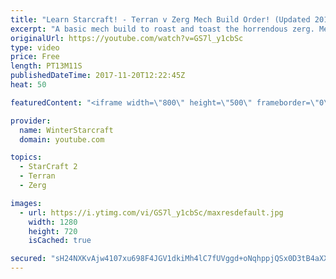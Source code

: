 ```yaml
---
title: "Learn Starcraft! - Terran v Zerg Mech Build Order! (Updated 2018)"
excerpt: "A basic mech build to roast and toast the horrendous zerg. Meant for lower level players looking for some direction! -- Watch live at https://www.twitch.tv/wintergaming"
originalUrl: https://youtube.com/watch?v=GS7l_y1cbSc
type: video
price: Free
length: PT13M11S
publishedDateTime: 2017-11-20T12:22:45Z
heat: 50

featuredContent: "<iframe width=\"800\" height=\"500\" frameborder=\"0\" src=\"https://www.youtube.com/embed/GS7l_y1cbSc\" allow=\"accelerometer; autoplay; encrypted-media; gyroscope; picture-in-picture\" allowfullscreen></iframe>"

provider:
  name: WinterStarcraft
  domain: youtube.com

topics:
  - StarCraft 2
  - Terran
  - Zerg

images:
  - url: https://i.ytimg.com/vi/GS7l_y1cbSc/maxresdefault.jpg
    width: 1280
    height: 720
    isCached: true

secured: "sH24NXKvAjw4107xu698F4JGV1dkiMh4lC7fUVggd+oNqhppjQSx0D3tB4aXXkDShbILn090CmJazttHqMHv5A7HcGYYB9utCW8QI8YVgopp4bPqg6I0SkCPoVpEqnHHt3qoIYdgaMqYG9N08Zr7R38OCiV1aWuvm23qZpgYPhS/5ukle5gnWnltkfmhlqvpcg0dcDgNoWMdRz1xYeVMMc/LCrZE5CrwsnvUsBYSVG5d/xrsoh/B2xX1tQBM566rBXo8muJ8uX7maaczLLEjONKBD/7jhvl0gVWE0irkx19lGG670QZvna4On1cYChvjpi1Gz/GLJbaR2dbW54C+Am+h6T1cFPHO0oGHNpdPqzayPH48uft20F54DSUqRnEnvOs48WPE3nNu9ni1fCcCvcqTSY8jQVG1XV23uj4S7JA=;xPayYcJbKZdLiWektH6wqg=="
---
```


